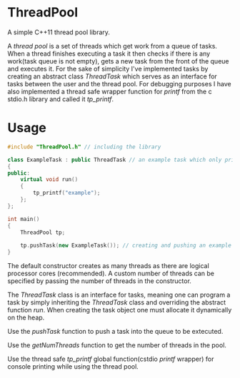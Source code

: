 # ThreadPool
A simple C++11 thread pool library. 

A *thread pool* is a set of threads which get work from a queue of tasks. When a thread finishes executing a task it then checks if there is any work(task queue is not empty), gets a new task from the front of the queue and executes it. For the sake of simplicity I've implemented tasks by creating an abstract class *ThreadTask* which serves as an interface for tasks between the user and the thread pool. For debugging purposes I have also implemented a thread safe wrapper function for *printf* from the c stdio.h library and called it *tp_printf*.

# Usage
```c++
#include "ThreadPool.h" // including the library

class ExampleTask : public ThreadTask // an example task which only prints out "example"
{
public:
    virtual void run()
    {
        tp_printf("example");
    };
};

int main()
{
    ThreadPool tp;
  
    tp.pushTask(new ExampleTask()); // creating and pushing an example task which will be executed by some thread from the pool
}
```

The default constructor creates as many threads as there are logical processor cores (recommended).
A custom number of threads can be specified by passing the number of threads in the constructor.

The *ThreadTask* class is an interface for tasks, meaning one can program a task by simply inheriting the *ThreadTask* class and overriding the abstract function *run*. When creating the task object one must allocate it dynamically on the heap. 

Use the *pushTask* function to push a task into the queue to be extecuted.

Use the *getNumThreads* function to get the number of threads in the pool.

Use the  thread safe *tp_printf* global function(cstdio *printf* wrapper) for console printing while using the thread pool.
